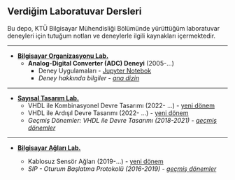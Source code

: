 ## Verdiğim Laboratuvar Dersleri
Bu depo, KTÜ Bilgisayar Mühendisliği Bölümünde yürüttüğüm laboratuvar deneyleri için tutuğum notları ve deneylerle ilgili kaynakları içermektedir.

---

* **[Bilgisayar Organizasyonu Lab.](1_computer_org_lab/)**
  * **Analog-Digital Converter (ADC) Deneyi** (2005-...)
    * Deney Uygulamaları - [Jupyter Notebok](1_computer_org_lab/adc/analog_digital_converter(ADC).ipynb)
    * _Deney hakkında bilgiler_ - [_ana dizin_](1_computer_org_lab/adc/)

---

* **[Sayısal Tasarım Lab.](0_logic_design_lab/)**
  * VHDL ile Kombinasyonel Devre Tasarımı (2022- ...) - [yeni dönem][vhdl02]
  * VHDL ile Ardışıl Devre Tasarımı (2022- ...) - [yeni dönem][vhdl03]
  * _Geçmiş Dönemler: VHDL ile Devre Tasarımı (2018-2021) - [geçmiş dönemler][vhdl01]_
---

* **[Bilgisayar Ağları Lab.](2_computer_networks_lab/)**
  * Kablosuz Sensör Ağları (2019-...) - [yeni dönem][aglab02]
  * _SIP - Oturum Başlatma Protokolü (2016-2019) - [geçmiş dönemler][aglab01]_

  [vhdl01]: 0_logic_design_lab/_vhdl_ile_devre_tasarimi/readme.md
  [vhdl02]: 0_logic_design_lab/1_vhdl_ile_kombinasyonel_devre_tasarimi/readme.md
  [vhdl03]: 0_logic_design_lab/2_vhdl_ile_ardisil_devre_tasarimi/readme.md
  [aglab01]: 2_computer_networks_lab/5_Session_Initiation_Protokol-SIP/readme.md
  [aglab02]: 2_computer_networks_lab/2_Wireless_Sensor_Networks/readme.md
